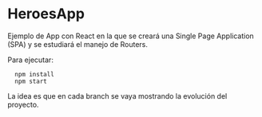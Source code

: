 # HeroesApp

Ejemplo de App con React en la que se creará una Single Page Application (SPA) y se estudiará el manejo de Routers.

Para ejecutar:

```
  npm install
  npm start
```

La idea es que en cada branch se vaya mostrando la evolución del proyecto.
